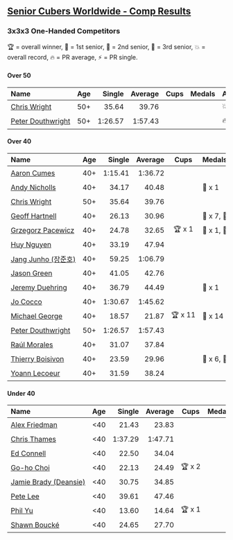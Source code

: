 <style>table {white-space: nowrap;}</style>

## [Senior Cubers Worldwide - Comp Results](/scw-comp/results/)
### 3x3x3 One-Handed Competitors

🏆 = overall winner, 🥇 = 1st senior, 🥈 = 2nd senior, 🥉 = 3rd senior, 💥 = overall record, 🔥 = PR average, ⚡ = PR single.

#### Over 50

| Name | Age | Single | Average | Cups | Medals | Achievements |
| :-- | :--: | --: | --: | :--: | :-- | :-- |
| [Chris Wright](../../persons/chris_wright/333oh.md) | 50+ | 35.64 | 39.76 |  |  | 💥 x 1, 🔥 x 1, ⚡ x 1 |
| [Peter Douthwright](../../persons/peter_douthwright/333oh.md) | 50+ | 1:26.57 | 1:57.43 |  |  | 🔥 x 1, ⚡ x 2 |

#### Over 40

| Name | Age | Single | Average | Cups | Medals | Achievements |
| :-- | :--: | --: | --: | :--: | :-- | :-- |
| [Aaron Cumes](../../persons/aaron_cumes/333oh.md) | 40+ | 1:15.41 | 1:36.72 |  |  | 🔥 x 4, ⚡ x 5 |
| [Andy Nicholls](../../persons/andy_nicholls/333oh.md) | 40+ | 34.17 | 40.48 |  | 🥉 x 1 | 🔥 x 2, ⚡ x 4 |
| [Chris Wright](../../persons/chris_wright/333oh.md) | 50+ | 35.64 | 39.76 |  |  | 💥 x 1, 🔥 x 1, ⚡ x 1 |
| [Geoff Hartnell](../../persons/geoff_hartnell/333oh.md) | 40+ | 26.13 | 30.96 |  | 🥈 x 7, 🥉 x 7 | 🔥 x 5, ⚡ x 4 |
| [Grzegorz Pacewicz](../../persons/grzegorz_pacewicz/333oh.md) | 40+ | 24.78 | 32.65 | 🏆 x 1 | 🥇 x 1, 🥈 x 2 | 🔥 x 3, ⚡ x 2 |
| [Huy Nguyen](../../persons/huy_nguyen/333oh.md) | 40+ | 33.19 | 47.94 |  |  | 🔥 x 2, ⚡ x 1 |
| [Jang Junho (장준호)](../../persons/jang_junho/333oh.md) | 40+ | 59.25 | 1:06.79 |  |  | 🔥 x 3, ⚡ x 3 |
| [Jason Green](../../persons/jason_green/333oh.md) | 40+ | 41.05 | 42.76 |  |  | 🔥 x 1, ⚡ x 1 |
| [Jeremy Duehring](../../persons/jeremy_duehring/333oh.md) | 40+ | 36.79 | 44.49 |  | 🥉 x 1 | 🔥 x 2, ⚡ x 2 |
| [Jo Cocco](../../persons/jo_cocco/333oh.md) | 40+ | 1:30.67 | 1:45.62 |  |  | 🔥 x 2, ⚡ x 3 |
| [Michael George](../../persons/michael_george/333oh.md) | 40+ | 18.57 | 21.87 | 🏆 x 11 | 🥇 x 14 | 💥 x 5, 🔥 x 3, ⚡ x 5 |
| [Peter Douthwright](../../persons/peter_douthwright/333oh.md) | 50+ | 1:26.57 | 1:57.43 |  |  | 🔥 x 1, ⚡ x 2 |
| [Raúl Morales](../../persons/raul_morales/333oh.md) | 40+ | 31.07 | 37.84 |  |  | 🔥 x 1, ⚡ x 1 |
| [Thierry Boisivon](../../persons/thierry_boisivon/333oh.md) | 40+ | 23.59 | 29.96 |  | 🥈 x 6, 🥉 x 6 | 🔥 x 7, ⚡ x 3 |
| [Yoann Lecoeur](../../persons/yoann_lecoeur/333oh.md) | 40+ | 31.59 | 38.24 |  |  | 🔥 x 1, ⚡ x 1 |

#### Under 40

| Name | Age | Single | Average | Cups | Medals | Achievements |
| :-- | :--: | --: | --: | :--: | :-- | :-- |
| [Alex Friedman](../../persons/alex_friedman/333oh.md) | <40 | 21.43 | 23.83 |  |  | 🔥 x 4, ⚡ x 4 |
| [Chris Thames](../../persons/chris_thames/333oh.md) | <40 | 1:37.29 | 1:47.71 |  |  | 🔥 x 2, ⚡ x 1 |
| [Ed Connell](../../persons/ed_connell/333oh.md) | <40 | 22.50 | 34.04 |  |  | 🔥 x 1, ⚡ x 1 |
| [Go-ho Choi](../../persons/go_ho_choi/333oh.md) | <40 | 22.13 | 24.49 | 🏆 x 2 |  | 💥 x 1, 🔥 x 2, ⚡ x 1 |
| [Jamie Brady (Deansie)](../../persons/jamie_brady/333oh.md) | <40 | 30.75 | 34.85 |  |  | 🔥 x 4, ⚡ x 3 |
| [Pete Lee](../../persons/pete_lee/333oh.md) | <40 | 39.61 | 47.46 |  |  | 🔥 x 2, ⚡ x 1 |
| [Phil Yu](../../persons/phil_yu/333oh.md) | <40 | 13.60 | 14.64 | 🏆 x 1 |  | 💥 x 1, 🔥 x 1, ⚡ x 1 |
| [Shawn Boucké](../../persons/shawn_boucke/333oh.md) | <40 | 24.65 | 27.70 |  |  | 🔥 x 1, ⚡ x 1 |


<!-- Global site tag (gtag.js) - Google Analytics -->
<script async src="https://www.googletagmanager.com/gtag/js?id=UA-86348435-3"></script>
<script>window.dataLayer = window.dataLayer || []; function gtag() {dataLayer.push(arguments);} gtag('js', new Date()); gtag('config', 'UA-86348435-3');</script>
